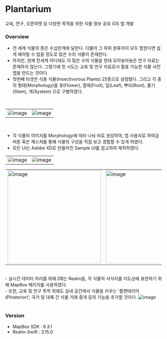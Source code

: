# Plantarium
교육, 연구, 오픈마켓 등 다양한 목적을 위한 식물 정보 공유 iOS 앱 개발

### Overview 
- 전 세계 식물의 종은 수십만개에 달한다. 더불어 그 하위 분류까지 모두 합한다면 쉽게 헤아릴 수 없을 정도로 많은 수의 식물이 존재한다.
- 하지만, 현재 전세계 어디에도 이 많은 수의 식물을 한데 모아놓아놓은 연구 자료는 존재하지 않는다. 그렇기에 첫 시도는 교육 및 연구 자료로서 활용 가능한 식물 사전 앱을 만드는 것이다.
- 첫번째 타겟은 식충 식물(Insectivorous Plants) 25종으로 설정했다. 그리고 각 종의 형태(Morphology)를 꽃(Flower), 열매(Fruit), 잎(Leaf), 뿌리(Root), 줄기(Stem), 계(System) 으로 구별하였다.
</br>
<table>
  <tr>
    <td>
      <img alt="image" src="https://user-images.githubusercontent.com/41365432/217489012-9717da35-442a-4ada-8589-f728db553b09.png">
    </td>
    <td>
      <img alt="image" src="https://user-images.githubusercontent.com/41365432/217491378-7dc88a5f-fb03-479f-9f57-3de2d38257b2.png">
    </td>
  </tr>
</table>
</br>

- 각 식물의 이미지를 Morphology에 따라 나눠 따로 생성하여, 앱 사용자로 하여금 버튼 혹은 제스쳐를 통해 식물의 구성을 직접 보고 경험할 수 있게 하였다.
- 모든 UI는 Adobe XD로 만들어진 Sample UI를 참고하여 제작하였다.
<table>
  <tr>
    <td>
      <img alt="image" src="https://user-images.githubusercontent.com/41365432/217760945-1bd7d185-b03e-4f39-b0db-6377c76aa083.png">
    </td>
    <td>
      <img alt="image" src="https://user-images.githubusercontent.com/41365432/217761879-5de86934-4cfc-4cdf-b1b0-de92c688438e.png">
    </td>
  </tr>
</table>
<table>
  <tr>
    <td>
      <img width= "300px" alt="image" src="https://user-images.githubusercontent.com/41365432/217764272-096fabf6-5dd6-4f59-889b-5a3330b22309.png">
    </td>
    <td>
      <img width= "300px" alt="image" src="https://user-images.githubusercontent.com/41365432/217764387-e4df349d-b234-4f37-aa87-7e89093a2f64.png">
    </td>
    <td>
      <img alt="image" src="https://user-images.githubusercontent.com/41365432/217762177-453d3326-85f3-465a-9b6f-36f77b430957.gif">
    </td>
    <td>
      <img alt="image" src="https://user-images.githubusercontent.com/41365432/217763196-4b8669b7-bf21-44a9-b16f-b3faa24baa8b.gif">
    </td>
    <td>
      <img alt="image" src="https://user-images.githubusercontent.com/41365432/217762106-a87c839c-0d9f-481c-9094-4dab84d983c3.gif">
    </td>
  </tr>
</table>
</br>
- 실시간 데이터 처리를 위해 DB는 Realm을, 각 식물의 서식지를 지도상에 표현하기 위해 MapBox 패키지를 사용하였다.
</br>
- 또한, 교육 및 연구 목적 외에도 실내 공간에서 식물을 키우는 '플랜테리어(Plnaterior)', 국가 및 대륙 간 식물 거래 중개 등의 기능을 추가할 것이다.
<img alt="image" src="https://user-images.githubusercontent.com/41365432/217765197-611f88f8-0861-4797-b6b2-5a53720f786b.jpeg">

</br>
</br>

### Version
- MapBox SDK : 6.3.1
- Realm-Swift : 3.15.0

